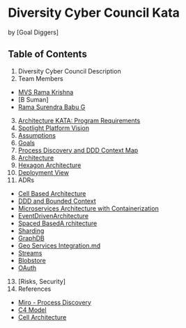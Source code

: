 # Diversity Cyber Council Kata
by [Goal Diggers]
## Table of Contents
1. Diversity Cyber Council Description
2. Team Members
* [MVS Rama Krishna](https://www.linkedin.com/in/mvs-ramakrishna-a3a57225/)
* [B Suman]
* [Rama Surendra Babu G](https://www.linkedin.com/in/rama-surendra-babu-g-985a1913/)
3. [Architecture KATA: Program Requirements](architecture/ProgramRequirements.md)
4. [Spotlight Platform Vision](architecture/SpotlightPlatformVision.md)
5. [Assumptions](architecture/Assumptions.md)
6. [Goals](architecture/Goals.md)
7. [Process Discovery and DDD Context Map](architecture/ProcessDiscoveryandDDDContextMap.md) 
8. [Architecture](architecture/ArchitectureOverview.md) 
9. [Hexagon Architecture](architecture/HexagonArchitecture.md)
10. [Deployment View](architecture/DeploymentView.md)
11. ADRs
* [Cell Based Architecture](ADRs/ADR001_CellBasedArchitecture.md)
* [DDD and Bounded Context](ADRs/ADR002_DDDandBoundedContext.md)
* [Microservices Architecture with Containerization](ADRs/ADR003_MicroservicesarchitecturewithContainerization.md)
* [EventDrivenArchitecture](ADRs/ADR004_EventDrivenArchitecture.md)
* [Spaced BasedA rchitecture](ADRs/ADR005_SpacedbasedArchitecture.md)
* [Sharding](ADRs/ADR006_Sharding.md)
* [GraphDB](ADRs/ADR007_GraphDB.md)
* [Geo Services Integration.md](ADRs/ADR008_GeoServicesIntegration.md)
* [Streams](ADRs/ADR009_Streams.md)
* [Blobstore](ADRs/ADR010_Blobstore.md)
* [OAuth](ADRs/ADR011_OAuth.md)
13. [Risks, Security]
14. References
* [Miro - Process Discovery](https://miro.com/app/board/uXjVOySr1RA=/?share_link_id=321299907325)
* [C4 Model](https://c4model.com/)
* [Cell Architecture](https://github.com/wso2/reference-architecture/blob/master/reference-architecture-cell-based.md)
